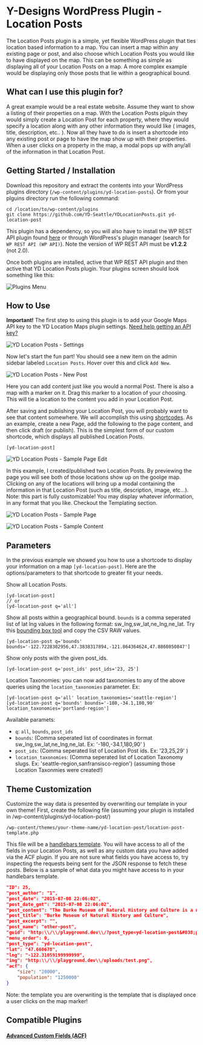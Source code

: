 # Y-Designs WordPress Plugin - Location Posts

The Location Posts plugin is a simple, yet flexible WordPress plugin that ties location based information to a map. You can insert a map within any existing page or post, and also choose which Location Posts you would like to have displayed on the map. This can be something as simple as displaying all of your Location Posts on a map. A more complex example would be displaying only those posts that lie within a geographical bound.

## What can I use this plugin for?

A great example would be a real estate website. Assume they want to show a listing of their properties on a map. With the Location Posts plguin they would simply create a Location Post for each property, where they would specify a location along with any other information they would like ( images, title, description, etc.. ). Now all they have to do is insert a shortcode into any existing post or page to have the map show up with their properties. When a user clicks on a property in the map, a modal pops up with any/all of the information in that Location Post.

## Getting Started / Installation

Download this repository and extract the contents into your WordPress plugins directory (`/wp-content/plugins/yd-location-posts`). Or from your plguins directory run the following command:
```
cd /location/to/wp-content/plugins
git clone https://github.com/YD-Seattle/YDLocationPosts.git yd-location-post
```
This plugin has a dependency, so you will also have to install the WP REST API plugin found [here](https://github.com/WP-API/WP-API/tree/1.2.2) or through WordPress's plugin manager (search for `WP REST API (WP API)`). Note the version of WP REST API must be **v1.2.2** (not 2.0).

Once both plugins are installed, active that WP REST API plugin and then active that YD Location Posts plugin. Your plugins screen should look something like this:

![Plugins Menu](TODO)

## How to Use

**Important!** The first step to using this plugin is to add your Google Maps API key to the YD Location Maps plugin settings. [Need help getting an API key?](https://developers.google.com/maps/documentation/javascript/tutorial#api_key)

![YD Location Posts - Settings](TODO)

Now let's start the fun part! You should see a new item on the admin sidebar labeled `Location Posts`. Hover over this and click `Add New`.

![YD Location Posts - New Post](TODO)

Here you can add content just like you would a normal Post. There is also a map with a marker on it. Drag this marker to a location of your choosing. This will tie a location to the content you add in your Location Post.

After saving and publishing your Location Post, you will probably want to see that content somewhere. We will accomplish this using [shortcodes](https://codex.wordpress.org/Shortcode). As an example, create a new Page, add the following to the page content, and then click draft (or publish). This is the simplest form of our custom shortcode, which displays all published Location Posts.
```
[yd-location-post]
```
![YD Location Posts - Sample Page Edit](TODO)

In this example, I created/published two Location Posts. By previewing the page you will see both of those locations show up on the goolge map. Clicking on any of the locations will bring up a modal containing the information in that Location Post (such as title, description, image, etc...). Note: this part is fully customizable! You may display whatever information, in any format that you like. Checkout the Templating section.

![YD Location Posts - Sample Page](TODO)

![YD Location Posts - Sample Content](TODO)

## Parameters

In the previous example we showed you how to use a shortcode to display your information on a map `[yd-location-post]`. Here are the options/parameters to that shortcode to greater fit your needs.

Show all Location Posts.
```
[yd-location-post]
// or
[yd-location-post q='all']
```
Show all posts within a geographical bound. `bounds` is a comma seperated list of lat lng values in the following format: sw_lng,sw_lat,ne_lng,ne_lat. Try this [bounding box tool](http://boundingbox.klokantech.com/) and copy the CSV RAW values. 
```
[yd-location-post q='bounds' bounds='-122.7228302956,47.3838317894,-121.864364624,47.8860850847']
```
Show only posts with the given post_ids.
```
[yd-location-post q='post_ids' post_ids='23, 25']
```

Location Taxonomies: you can now add taxonomies to any of the above queries using the `location_taxonomies` parameter. Ex:
```
[yd-location-post q='all' location_taxonomies='seattle-region']
[yd-location-post q='bounds' bounds='-180,-34.1,180,90' location_taxonomies='portland-region']
```

Available paramets:
- `q`: `all`, `bounds`, `post_ids`
- `bounds`: (Comma seperated list of coordinates in format sw_lng,sw_lat,ne_lng,ne_lat. Ex: '-180,-34.1,180,90' )
- `post_ids`: (Comma seperated list of Location Post ids. Ex: '23,25,29' )
- `location_taxonomies`: (Comma seperated list of Location Taxonomy slugs. Ex: 'seattle-region,sanfransisco-region') (assuming those Location Taxonmies were created!)

## Theme Customization

Customize the way data is presented by overwriting our template in your own theme! First, create the following file (assuming your plugin is installed in /wp-content/plugins/yd-location-post/)
```
/wp-content/themes/your-theme-name/yd-location-post/location-post-template.php
```
This file will be a [handlebars template](http://handlebarsjs.com/). You will have access to all of the fields in your Location Posts, as well as any custom data you have added via the ACF plugin. If you are not sure what fields you have access to, try inspecting the requests being sent for the JSON response to fetch these posts. Below is a sample of what data you might have access to in your handlebars template.
```json
"ID": 25,
"post_author": "1",
"post_date": "2015-07-08 22:06:02",
"post_date_gmt": "2015-07-08 22:06:02",
"post_content": "The Burke Museum of Natural History and Culture is a natural history museum in Seattle, Washington, in the United States. Established in 1899 as the Washington State Museum, it traces its origins to a high school naturalist club formed in 1879...",
"post_title": "Burke Museum of Natural History and Culture",
"post_excerpt": "",
"post_name": "other-post",
"guid": "http:\\/\\/playground.dev\\/?post_type=yd-location-post&#038;p=25",
"menu_order": 0,
"post_type": "yd-location-post",
"lat": "47.660678",
"lng": "-122.31059199999999",
"img": "http:\\/\\/playground.dev\\/uploads/test.png",
"acf": {
	"size": "20000",
	"population": "1250000"
}
```	
Note: the template you are overwriting is the template that is displayed once a user clicks on the map marker!

## Compatible Plugins

#### [Advanced Custom Fields (ACF)](http://www.advancedcustomfields.com/)